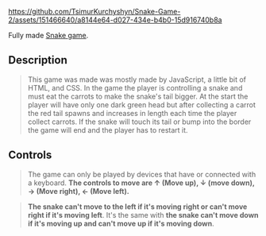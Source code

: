 https://github.com/TsimurKurchyshyn/Snake-Game-2/assets/151466640/a8144e64-d027-434e-b4b0-15d916740b8a

Fully made [Snake game](http://127.0.0.1:5500/Snake.html).

## Description
> This game was made was mostly made by JavaScript, a little bit of HTML, and CSS. In the game the player is controlling a snake and must eat the carrots to make the snake's tail bigger. At the start the player will have only one dark green head but after collecting a carrot the red tail spawns and increases in length each time the player collect carrots. If the snake will touch its tail or bump into the border the game will end and the player has to restart it.

## Controls
> The game can only be played by devices that have or connected with a keyboard. **The controls to move are ↑ (Move up), ↓ (move down), → (Move right), ← (Move left).**

> **The snake can't move to the left if it's moving right or can't move right if it's moving left**. It's the same with **the snake can't move down if it's moving up and can't move up if it's moving down**.
